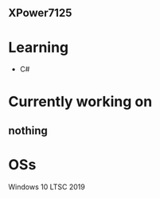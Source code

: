 XPower7125
----------

# Learning
- C#

# Currently working on
nothing
---------
# OSs
Windows 10 LTSC 2019
